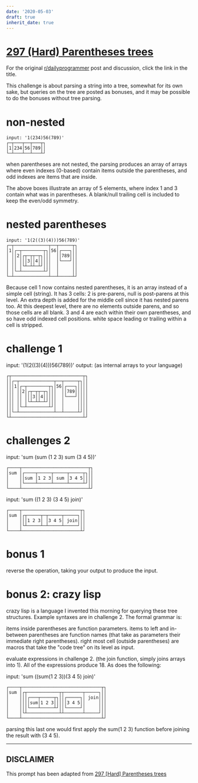 ```yaml
---
date: '2020-05-03'
draft: true
inherit_date: true
---
```


# [297 (Hard) Parentheses trees](https://www.reddit.com/r/dailyprogrammer/comments/5l42dx/20161230_challenge_297_hard_parentheses_trees/)

For the original [r/dailyprogrammer](https://www.reddit.com/r/dailyprogrammer/) post and discussion, click the link in the title.

This challenge is about parsing a string into a tree, somewhat for its own sake, but queries on the tree are posted as bonuses, and it may be possible to do the bonuses without tree parsing.

# non-nested

```
input: '1(234)56(789)'
┌─┬───┬──┬───┬┐
│1│234│56│789││
└─┴───┴──┴───┴┘
```
when parentheses are not nested, the parsing produces an array of arrays where even indexes (0-based) contain items outside the parentheses, and odd indexes are items that are inside.

The above boxes illustrate an array of 5 elements, where index 1 and 3 contain what was in parentheses.  A blank/null trailing cell is included to keep the even/odd symmetry.

# nested parentheses

```
input: '1(2((3)(4)))56(789)'
┌─┬─────────────┬──┬─────┬┐
│1│┌─┬────────┬┐│56│┌───┐││
│ ││2│┌┬─┬┬─┬┐│││  ││789│││
│ ││ │││3││4│││││  │└───┘││
│ ││ │└┴─┴┴─┴┘│││  │     ││
│ │└─┴────────┴┘│  │     ││
└─┴─────────────┴──┴─────┴┘
```
Because cell 1 now contains nested parentheses, it is an array instead of a simple cell (string).  It has 3 cells: 2 is pre-parens, null is post-parens at this level.  An extra depth is added for the middle cell since it has nested parens too.  At this deepest level, there are no elements outside parens, and so those cells are all blank.  3 and 4 are each within their own parentheses, and so have odd indexed cell positions.
white space leading or trailing within a cell is stripped.

# challenge 1
input: '(1(2((3)(4)))56(789))'
output: (as internal arrays to your language)


```
┌┬───────────────────────────┬┐
││┌─┬─────────────┬──┬─────┬┐││
│││1│┌─┬────────┬┐│56│┌───┐││││
│││ ││2│┌┬─┬┬─┬┐│││  ││789│││││
│││ ││ │││3││4│││││  │└───┘││││
│││ ││ │└┴─┴┴─┴┘│││  │     ││││
│││ │└─┴────────┴┘│  │     ││││
││└─┴─────────────┴──┴─────┴┘││
└┴───────────────────────────┴┘
```
# challenges 2
input: 'sum (sum (1 2 3) sum (3 4 5))'


```
┌────┬─────────────────────────┬┐
│sum │┌────┬─────┬─────┬─────┬┐││
│    ││sum │1 2 3│ sum │3 4 5││││
│    │└────┴─────┴─────┴─────┴┘││
└────┴─────────────────────────┴┘
```
input: 'sum ((1 2 3) (3 4 5) join)'


```
┌────┬──────────────────────┬┐
│sum │┌┬─────┬─┬─────┬─────┐││
│    │││1 2 3│ │3 4 5│ join│││
│    │└┴─────┴─┴─────┴─────┘││
└────┴──────────────────────┴┘
```
# bonus 1
reverse the operation, taking your output to produce the input.

# bonus 2: crazy lisp
crazy lisp is a language I invented this morning for querying these tree structures.  Example syntaxes are in challenge 2.  The formal grammar is:

items inside parentheses are function parameters.
items to left and in-between parentheses are function names (that take as parameters their immediate right parentheses).
right most cell (outside parentheses) are macros that take the "code tree" on its level as input.

evaluate expressions in challenge 2. (the join function, simply joins arrays into 1).  All of the expressions produce 18.  As does the following:

input:   'sum ((sum(1 2 3))(3 4 5) join)'


```
┌────┬──────────────────────────────┬┐
│sum │┌┬────────────┬┬───────┬─────┐││
│    │││┌───┬─────┬┐││┌─────┐│ join│││
│    ││││sum│1 2 3│││││3 4 5││     │││
│    │││└───┴─────┴┘││└─────┘│     │││
│    │└┴────────────┴┴───────┴─────┘││
└────┴──────────────────────────────┴┘
```
parsing this last one would first apply the sum(1 2 3) function before joining the result with (3 4 5).


----
## **DISCLAIMER**
This prompt has been adapted from [297 [Hard] Parentheses trees](https://www.reddit.com/r/dailyprogrammer/comments/5l42dx/20161230_challenge_297_hard_parentheses_trees/
)
